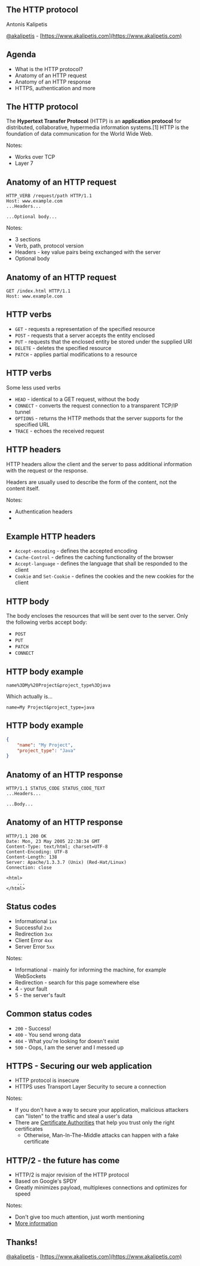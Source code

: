 ## The HTTP protocol

Antonis Kalipetis

[@akalipetis](https://twitter.com/akalipetis) - [https://www.akalipetis.com](https://www.akalipetis.com)


## Agenda

* What is the HTTP protocol?
* Anatomy of an HTTP request
* Anatomy of an HTTP response
* HTTPS, authentication and more


## The HTTP protocol

The **Hypertext Transfer Protocol** (HTTP) is an **application protocol** for distributed, collaborative, hypermedia information systems.[1] HTTP is the foundation of data communication for the World Wide Web.

Notes:

* Works over TCP
* Layer 7


## Anatomy of an HTTP request

```http
HTTP_VERB /request/path HTTP/1.1
Host: www.example.com
...Headers...

...Optional body...
```

Notes:

* 3 sections
* Verb, path, protocol version
* Headers - key value pairs being exchanged with the server
* Optional body


## Anatomy of an HTTP request

```http
GET /index.html HTTP/1.1
Host: www.example.com
```


## HTTP verbs

* `GET` - requests a representation of the specified resource
* `POST` - requests that a server accepts the entity enclosed
* `PUT` - requests that the enclosed entity be stored under the supplied URI
* `DELETE` - deletes the specified resource
* `PATCH` - applies partial modifications to a resource


## HTTP verbs

Some less used verbs

* `HEAD` - identical to a GET request, without the body
* `CONNECT` - converts the request connection to a transparent TCP/IP tunnel
* `OPTIONS` - returns the HTTP methods that the server supports for the specified URL
* `TRACE` - echoes the received request


## HTTP headers

HTTP headers allow the client and the server to pass additional information with the request or the response.

Headers are usually used to describe the form of the content, not the content itself.

Notes:

* Authentication headers
* 


## Example HTTP headers

* `Accept-encoding` - defines the accepted encoding
* `Cache-Control` - defines the caching functionality of the browser
* `Accept-language` - defines the language that shall be responded to the client
* `Cookie` and `Set-Cookie` - defines the cookies and the new cookies for the client


## HTTP body

The body encloses the resources that will be sent over to the server. Only the following verbs accept body:

* `POST`
* `PUT`
* `PATCH`
* `CONNECT`


## HTTP body example

```
name%3DMy%20Project&project_type%3Djava
```

Which actually is...

```
name=My Project&project_type=java
```


## HTTP body example

```json
{
    "name": "My Project",
    "project_type": "Java"
}
```


## Anatomy of an HTTP response

```http
HTTP/1.1 STATUS_CODE STATUS_CODE_TEXT
...Headers...

...Body...
```


## Anatomy of an HTTP response

```http
HTTP/1.1 200 OK
Date: Mon, 23 May 2005 22:38:34 GMT
Content-Type: text/html; charset=UTF-8
Content-Encoding: UTF-8
Content-Length: 138
Server: Apache/1.3.3.7 (Unix) (Red-Hat/Linux)
Connection: close

<html>
    ...
</html>
```


## Status codes

* Informational `1xx`
* Successful `2xx`
* Redirection `3xx`
* Client Error `4xx`
* Server Error `5xx`

Notes:
* Informational - mainly for informing the machine, for example WebSockets
* Redirection - search for this page somewhere else
* 4 - your fault
* 5 - the server's fault


## Common status codes

* `200` - Success!
* `400` - You send wrong data
* `404` - What you're looking for doesn't exist
* `500` - Oops, I am the server and I messed up


## HTTPS - Securing our web application

* HTTP protocol is insecure
* HTTPS uses Transport Layer Security to secure a connection

Notes:

* If you don't have a way to secure your application, malicious attackers can "listen" to the traffic and steal a user's data
* There are [Certificate Authorities](https://en.wikipedia.org/wiki/Certificate_authority) that help you trust only the right certificates
  * Otherwise, Man-In-The-Middle attacks can happen with a fake certificate


## HTTP/2 - the future has come

* HTTP/2 is major revision of the HTTP protocol
* Based on Google's SPDY
* Greatly minimizes payload, multiplexes connections and optimizes for speed

Notes:

* Don't give too much attention, just worth mentioning
* [More information](https://en.wikipedia.org/wiki/HTTP/2)


## Thanks!

[@akalipetis](https://twitter.com/akalipetis) - [https://www.akalipetis.com](https://www.akalipetis.com)
